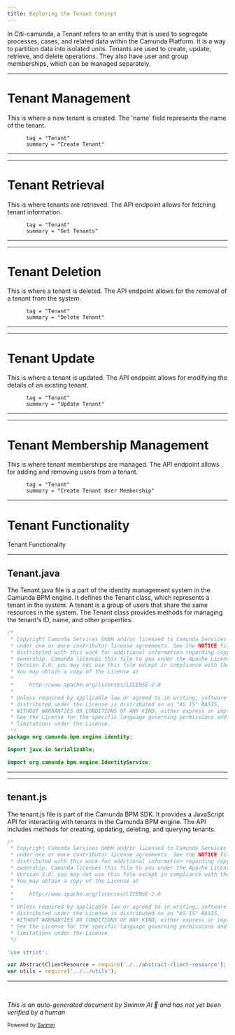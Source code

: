 ```yaml
---
title: Exploring the Tenant Concept
---
```

In Citi-camunda, a Tenant refers to an entity that is used to segregate processes, cases, and related data within the Camunda Platform. It is a way to partition data into isolated units. Tenants are used to create, update, retrieve, and delete operations. They also have user and group memberships, which can be managed separately.

<SwmSnippet path="/engine-rest/engine-rest-openapi/src/main/templates/paths/tenant/create/post.ftl" line="6">

---

# Tenant Management

This is where a new tenant is created. The 'name' field represents the name of the tenant.

```ftl
      tag = "Tenant"
      summary = "Create Tenant"
```

---

</SwmSnippet>

<SwmSnippet path="/engine-rest/engine-rest-openapi/src/main/templates/paths/tenant/get.ftl" line="6">

---

# Tenant Retrieval

This is where tenants are retrieved. The API endpoint allows for fetching tenant information.

```ftl
      tag = "Tenant"
      summary = "Get Tenants"
```

---

</SwmSnippet>

<SwmSnippet path="/engine-rest/engine-rest-openapi/src/main/templates/paths/tenant/{id}/delete.ftl" line="6">

---

# Tenant Deletion

This is where a tenant is deleted. The API endpoint allows for the removal of a tenant from the system.

```ftl
      tag = "Tenant"
      summary = "Delete Tenant"
```

---

</SwmSnippet>

<SwmSnippet path="/engine-rest/engine-rest-openapi/src/main/templates/paths/tenant/{id}/put.ftl" line="6">

---

# Tenant Update

This is where a tenant is updated. The API endpoint allows for modifying the details of an existing tenant.

```ftl
      tag = "Tenant"
      summary = "Update Tenant"
```

---

</SwmSnippet>

<SwmSnippet path="/engine-rest/engine-rest-openapi/src/main/templates/paths/tenant/{id}/user-members/{userId}/put.ftl" line="6">

---

# Tenant Membership Management

This is where tenant memberships are managed. The API endpoint allows for adding and removing users from a tenant.

```ftl
      tag = "Tenant"
      summary = "Create Tenant User Membership"
```

---

</SwmSnippet>

# Tenant Functionality

Tenant Functionality

<SwmSnippet path="/engine/src/main/java/org/camunda/bpm/engine/identity/Tenant.java" line="1">

---

## Tenant.java

The Tenant.java file is a part of the identity management system in the Camunda BPM engine. It defines the Tenant class, which represents a tenant in the system. A tenant is a group of users that share the same resources in the system. The Tenant class provides methods for managing the tenant's ID, name, and other properties.

```java
/*
 * Copyright Camunda Services GmbH and/or licensed to Camunda Services GmbH
 * under one or more contributor license agreements. See the NOTICE file
 * distributed with this work for additional information regarding copyright
 * ownership. Camunda licenses this file to you under the Apache License,
 * Version 2.0; you may not use this file except in compliance with the License.
 * You may obtain a copy of the License at
 *
 *     http://www.apache.org/licenses/LICENSE-2.0
 *
 * Unless required by applicable law or agreed to in writing, software
 * distributed under the License is distributed on an "AS IS" BASIS,
 * WITHOUT WARRANTIES OR CONDITIONS OF ANY KIND, either express or implied.
 * See the License for the specific language governing permissions and
 * limitations under the License.
 */
package org.camunda.bpm.engine.identity;

import java.io.Serializable;

import org.camunda.bpm.engine.IdentityService;
```

---

</SwmSnippet>

<SwmSnippet path="/webapps/frontend/camunda-bpm-sdk-js/lib/api-client/resources/tenant.js" line="1">

---

## tenant.js

The tenant.js file is part of the Camunda BPM SDK. It provides a JavaScript API for interacting with tenants in the Camunda BPM engine. The API includes methods for creating, updating, deleting, and querying tenants.

```javascript
/*
 * Copyright Camunda Services GmbH and/or licensed to Camunda Services GmbH
 * under one or more contributor license agreements. See the NOTICE file
 * distributed with this work for additional information regarding copyright
 * ownership. Camunda licenses this file to you under the Apache License,
 * Version 2.0; you may not use this file except in compliance with the License.
 * You may obtain a copy of the License at
 *
 *     http://www.apache.org/licenses/LICENSE-2.0
 *
 * Unless required by applicable law or agreed to in writing, software
 * distributed under the License is distributed on an "AS IS" BASIS,
 * WITHOUT WARRANTIES OR CONDITIONS OF ANY KIND, either express or implied.
 * See the License for the specific language governing permissions and
 * limitations under the License.
 */

'use strict';

var AbstractClientResource = require('./../abstract-client-resource');
var utils = require('../../utils');
```

---

</SwmSnippet>

&nbsp;

*This is an auto-generated document by Swimm AI 🌊 and has not yet been verified by a human*

<SwmMeta version="3.0.0" repo-id="Z2l0aHViJTNBJTNBQ2l0aS1jYW11bmRhJTNBJTNBZ2lsYWRuYXZvdA==" repo-name="Citi-camunda" doc-type="overview"><sup>Powered by [Swimm](/)</sup></SwmMeta>
